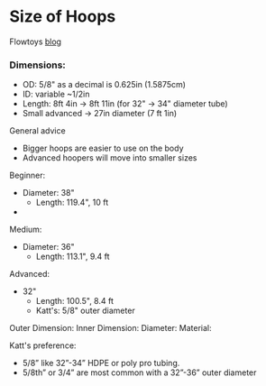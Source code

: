 # Size of Hoops

Flowtoys [blog](https://flowtoys.com/blog/choosing-the-perfect-hoop-size-for-you/)


### Dimensions:
- OD: 5/8" as a decimal is 0.625in (1.5875cm)
- ID: variable ~1/2in
- Length: 8ft 4in -> 8ft 11in (for 32" -> 34" diameter tube)
- Small advanced -> 27in diameter (7 ft 1in)

General advice
 - Bigger hoops are easier to use on the body
 - Advanced hoopers will move into smaller sizes

Beginner:
- Diameter: 38"
  - Length: 119.4", 10 ft
- 

Medium:
- Diameter: 36"
  - Length: 113.1", 9.4 ft
  
Advanced:
- 32"
  - Length: 100.5", 8.4 ft
  - Katt's: 5/8" outer diameter


Outer Dimension:
Inner Dimension:
Diameter:
Material:


Katt's preference: 
- 5/8” like 32”-34”
HDPE or poly pro tubing. 
- 5/8th” or 3/4” are most common with a 32”-36” outer diameter
